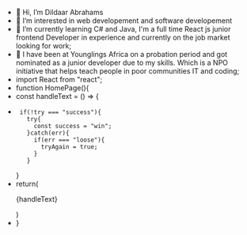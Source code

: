 - 👋 Hi, I’m Dildaar Abrahams
- 👀 I’m interested in web developement and software developement
- 🌱 I’m currently learning C# and Java, I'm a full time React js junior frontend Developer in experience and currently on the job market looking for work;
- 🌱 I have been at Younglings Africa on a probation period and got nominated as a junior developer due to my skills. Which is a NPO initiative that helps teach people in poor communities IT and coding;
-  import React from "react";
-   function HomePage(){
-    const handleText = () => {
-      if(!try === "success"){
         try{
           const success = "win";
         }catch(err){
           if(err === "loose"){
             tryAgain = true;
           }
         }
     }
-    return(
         <div>
               <p>
                   {handleText}
               </p>
         </div>
      )
- }
